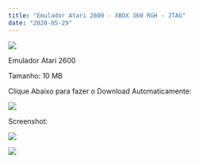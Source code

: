 ```yaml
---
title: "Emulador Atari 2600 - XBOX 360 RGH - JTAG"
date: "2020-05-29"
---
```


[![](https://1.bp.blogspot.com/--unT8zWWIIA/XtBhkA_4cnI/AAAAAAAAHck/9CuzNeCsETIZMUmKLi_rCTGPXHv9-8FTgCK4BGAsYHg/Atari2600a-212x300.jpg)](https://1.bp.blogspot.com/--unT8zWWIIA/XtBhkA_4cnI/AAAAAAAAHck/9CuzNeCsETIZMUmKLi_rCTGPXHv9-8FTgCK4BGAsYHg/Atari2600a-212x300.jpg)

Emulador Atari 2600

Tamanho: 10 MB

Clique Abaixo para fazer o Download Automaticamente:

[![](https://1.bp.blogspot.com/-eNerQjlxWXg/Xsyoy1YwxPI/AAAAAAAAG8o/qs-0XGNQDR4jSn0uGinE3EzKZZ6GoZnEACPcBGAYYCw/s1600/LINK1.png)](https://zee.gl/oZFG)

Screenshot:

[![](https://1.bp.blogspot.com/-GXb1xJOa_5c/XtBiKaH-AdI/AAAAAAAAHdE/YFDwSO73vdM6NeCeccjtoGobWtbVTt1tACK4BGAsYHg/w400-h223/atari_2600_xbox_360_ben_heck.jpg)](https://1.bp.blogspot.com/-GXb1xJOa_5c/XtBiKaH-AdI/AAAAAAAAHdE/YFDwSO73vdM6NeCeccjtoGobWtbVTt1tACK4BGAsYHg/atari_2600_xbox_360_ben_heck.jpg)

[![](https://1.bp.blogspot.com/-bZnk5eKPgm8/XtBiK-RNtSI/AAAAAAAAHdI/EhwqwJG93ycYOIDPOBuroxZw-rq-tQqJgCK4BGAsYHg/w400-h300/hqdefault.jpg)](https://1.bp.blogspot.com/-bZnk5eKPgm8/XtBiK-RNtSI/AAAAAAAAHdI/EhwqwJG93ycYOIDPOBuroxZw-rq-tQqJgCK4BGAsYHg/hqdefault.jpg)

